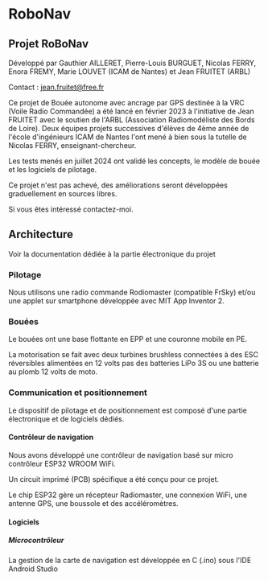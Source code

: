 # RoboNav
 
## Projet RoBoNav 

Développé par Gauthier AILLERET, Pierre-Louis BURGUET, Nicolas FERRY, Enora FREMY, Marie LOUVET (ICAM de Nantes)
et Jean FRUITET (ARBL)

Contact : jean.fruitet@free.fr

Ce projet de Bouée autonome avec ancrage par GPS destinée à la VRC (Voile Radio Commandée) 
a été lancé en février 2023 à l'initiative de Jean FRUITET avec le soutien de l'ARBL (Association Radiomodéliste des Bords de Loire).
Deux équipes projets successives d'élèves de 4ème année de l'école d'ingénieurs ICAM de Nantes 
l'ont mené à bien sous la tutelle de Nicolas FERRY, enseignant-chercheur.

Les tests menés en juillet 2024 ont validé les concepts, le modèle de bouée et les logiciels
de pilotage.

Ce projet n'est pas achevé, des améliorations seront développées graduellement en sources libres.

Si vous êtes intéressé contactez-moi.


## Architecture



Voir la documentation dédiée à la partie électronique du projet

### Pilotage
Nous utilisons une radio commande Rodiomaster (compatible FrSky)
et/ou une applet sur smartphone développée avec MIT App Inventor 2.

### Bouées
Le bouées ont une base flottante en EPP et une couronne mobile en PE.

La motorisation se fait avec deux turbines brushless connectées à des ESC réversibles alimentées en 12 volts pas des batteries LiPo 3S ou une batterie au plomb 12 volts de moto.

### Communication et positionnement
Le dispositif de pilotage et de positionnement est composé d'une partie électronique et de logiciels dédiés.

#### Contrôleur de navigation
Nous avons développé une contrôleur de navigation basé sur micro contrôleur ESP32 WROOM WiFi.

Un circuit imprimé (PCB) spécifique a été conçu pour ce projet.

Le chip ESP32 gère un récepteur Radiomaster, une connexion WiFi, une antenne GPS, une boussole et des accéléromètres.

#### Logiciels

##### Microcontrôleur
La gestion de la carte de navigation est développée en C (.ino) sous  l'IDE Android Studio